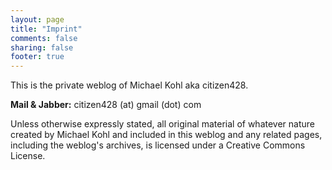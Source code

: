 ```yaml
---
layout: page
title: "Imprint"
comments: false
sharing: false
footer: true
---
```

This is the private weblog of Michael Kohl aka citizen428.

<strong>Mail & Jabber:</strong> citizen428 (at) gmail (dot) com<br />

Unless otherwise expressly stated, all original material of whatever nature created by Michael Kohl and included in this weblog and any related pages, including the weblog's archives, is licensed under a Creative Commons License.
